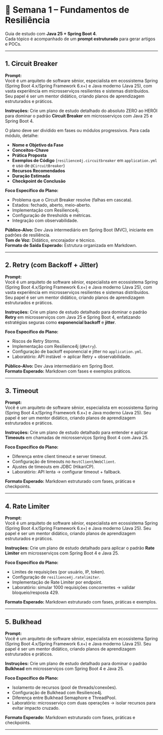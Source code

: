 # 📅 Semana 1 – Fundamentos de Resiliência
Guia de estudo com **Java 25 + Spring Boot 4**.  
Cada tópico é acompanhado de um **prompt estruturado** para gerar artigos e POCs.  

---

## 1. Circuit Breaker  
**Prompt:**  
Você é um arquiteto de software sênior, especialista em ecossistema Spring (Spring Boot 4.x/Spring Framework 6.x+) e Java moderno (Java 25), com vasta experiência em microsserviços resilientes e sistemas distribuídos. Seu papel é ser um mentor didático, criando planos de aprendizagem estruturados e práticos.  

**Instruções:** Crie um plano de estudo detalhado do absoluto ZERO ao HERÓI para dominar o padrão **Circuit Breaker** em microsserviços com Java 25 e Spring Boot 4.  

O plano deve ser dividido em fases ou módulos progressivos. Para cada módulo, detalhe:  
- **Nome e Objetivo da Fase**  
- **Conceitos-Chave**  
- **Prática Proposta**  
- **Exemplos de Código** (`resilience4j.circuitbreaker` em `application.yml` e uso de `@CircuitBreaker`)  
- **Recursos Recomendados**  
- **Duração Estimada**  
- **Checkpoint de Conclusão**  

**Foco Específico do Plano:**  
- Problema que o Circuit Breaker resolve (falhas em cascata).  
- Estados: fechado, aberto, meio-aberto.  
- Implementação com Resilience4j.  
- Configuração de thresholds e métricas.  
- Integração com observabilidade.  

**Público-Alvo:** Dev Java intermediário em Spring Boot (MVC), iniciante em padrões de resiliência.  
**Tom de Voz:** Didático, encorajador e técnico.  
**Formato de Saída Esperado:** Estrutura organizada em Markdown.  

---

## 2. Retry (com Backoff + Jitter)  
**Prompt:**  
Você é um arquiteto de software sênior, especialista em ecossistema Spring (Spring Boot 4.x/Spring Framework 6.x+) e Java moderno (Java 25), com vasta experiência em microsserviços resilientes e sistemas distribuídos. Seu papel é ser um mentor didático, criando planos de aprendizagem estruturados e práticos.  

**Instruções:** Crie um plano de estudo detalhado para dominar o padrão **Retry** em microsserviços com Java 25 e Spring Boot 4, enfatizando estratégias seguras como **exponencial backoff** e **jitter**.  

**Foco Específico do Plano:**  
- Riscos de Retry Storms.  
- Implementação com Resilience4j (`@Retry`).  
- Configuração de backoff exponencial e jitter no `application.yml`.  
- Laboratório: API instável → aplicar Retry + observabilidade.  

**Público-Alvo:** Dev Java intermediário em Spring Boot.  
**Formato Esperado:** Markdown com fases e exemplos práticos.  

---

## 3. Timeout  
**Prompt:**  
Você é um arquiteto de software sênior, especialista em ecossistema Spring (Spring Boot 4.x/Spring Framework 6.x+) e Java moderno (Java 25). Seu papel é ser um mentor didático, criando planos de aprendizagem estruturados e práticos.  

**Instruções:** Crie um plano de estudo detalhado para entender e aplicar **Timeouts** em chamadas de microsserviços Spring Boot 4 com Java 25.  

**Foco Específico do Plano:**  
- Diferença entre client timeout e server timeout.  
- Configuração de timeouts no `RestClient`/`WebClient`.  
- Ajustes de timeouts em JDBC (HikariCP).  
- Laboratório: API lenta → configurar timeout + fallback.  

**Formato Esperado:** Markdown estruturado com fases, práticas e checkpoints.  

---

## 4. Rate Limiter  
**Prompt:**  
Você é um arquiteto de software sênior, especialista em ecossistema Spring (Spring Boot 4.x/Spring Framework 6.x+) e Java moderno (Java 25). Seu papel é ser um mentor didático, criando planos de aprendizagem estruturados e práticos.  

**Instruções:** Crie um plano de estudo detalhado para aplicar o padrão **Rate Limiter** em microsserviços com Spring Boot 4 e Java 25.  

**Foco Específico do Plano:**  
- Limites de requisições (por usuário, IP, token).  
- Configuração de `resilience4j.ratelimiter`.  
- Implementação de Rate Limiter por endpoint.  
- Laboratório: simular 1000 requisições concorrentes → validar bloqueio/resposta 429.  

**Formato Esperado:** Markdown estruturado com fases, práticas e exemplos.  

---

## 5. Bulkhead  
**Prompt:**  
Você é um arquiteto de software sênior, especialista em ecossistema Spring (Spring Boot 4.x/Spring Framework 6.x+) e Java moderno (Java 25). Seu papel é ser um mentor didático, criando planos de aprendizagem estruturados e práticos.  

**Instruções:** Crie um plano de estudo detalhado para dominar o padrão **Bulkhead** em microsserviços com Spring Boot 4 e Java 25.  

**Foco Específico do Plano:**  
- Isolamento de recursos (pool de threads/conexões).  
- Configuração de Bulkhead com Resilience4j.  
- Diferença entre Bulkhead Semaphore e ThreadPool.  
- Laboratório: microsserviço com duas operações → isolar recursos para evitar impacto cruzado.  

**Formato Esperado:** Markdown estruturado com fases, práticas e checkpoints.  

---
